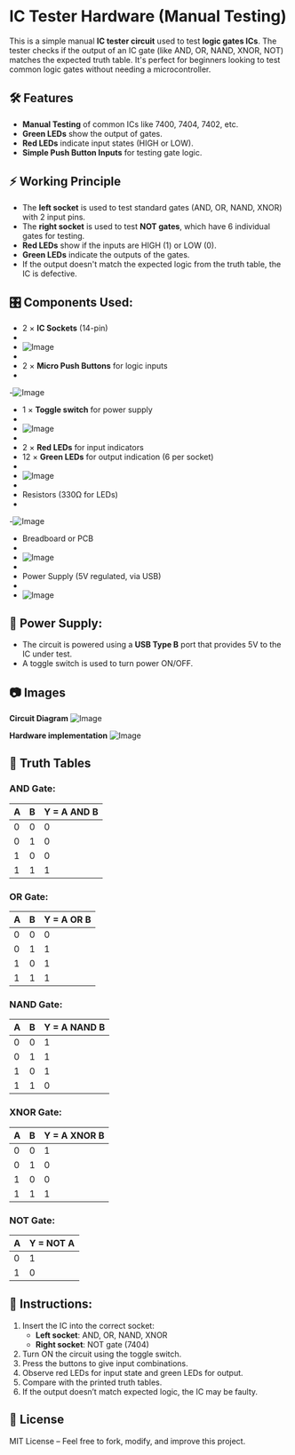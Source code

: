 # IC Tester Hardware (Manual Testing)

This is a simple manual **IC tester circuit** used to test **logic gates ICs**. The tester checks if the output of an IC gate (like AND, OR, NAND, XNOR, NOT) matches the expected truth table. It's perfect for beginners looking to test common logic gates without needing a microcontroller.

## 🛠 Features
- **Manual Testing** of common ICs like 7400, 7404, 7402, etc.
- **Green LEDs** show the output of gates.
- **Red LEDs** indicate input states (HIGH or LOW).
- **Simple Push Button Inputs** for testing gate logic.

## ⚡ Working Principle
- The **left socket** is used to test standard gates (AND, OR, NAND, XNOR) with 2 input pins.
- The **right socket** is used to test **NOT gates**, which have 6 individual gates for testing.
- **Red LEDs** show if the inputs are HIGH (1) or LOW (0).
- **Green LEDs** indicate the outputs of the gates.
- If the output doesn't match the expected logic from the truth table, the IC is defective.

## 🎛 Components Used:
- 2 × **IC Sockets** (14-pin)
- 
- ![Image](https://github.com/user-attachments/assets/bc11fa84-c170-4de6-8c76-5b8fe882422b)
- 
- 2 × **Micro Push Buttons** for logic inputs
- 
-![Image](https://github.com/user-attachments/assets/eb0090bf-5895-49fc-afba-016d8780cab0)

- 1 × **Toggle switch** for power supply
- 
- ![Image](https://github.com/user-attachments/assets/bbe749cb-0f60-4475-b7a8-3a8cb4359b2c)
- 
- 2 × **Red LEDs** for input indicators
- 12 × **Green LEDs** for output indication (6 per socket)
- 
- ![Image](https://github.com/user-attachments/assets/a06df766-b71c-410c-9716-d055851a9034)
- 
- Resistors (330Ω for LEDs)
- 
-![Image](https://github.com/user-attachments/assets/558934fa-298e-463a-94a5-2dd399120bd3)

- Breadboard or PCB
- 
- ![Image](https://github.com/user-attachments/assets/17568367-f2e7-4c10-a573-5b8e011c2f39)
- 
- Power Supply (5V regulated, via USB)
- 
- ![Image](https://github.com/user-attachments/assets/5ebd170e-81ea-4469-8e08-c91b2d7e8789)

## 🔌 Power Supply:
- The circuit is powered using a **USB Type B** port that provides 5V to the IC under test.
- A toggle switch is used to turn power ON/OFF.

## 📷 Images
**Circuit Diagram**
![Image](https://github.com/user-attachments/assets/f43aa86d-d323-434d-b536-8391fa28a7e4)

**Hardware implementation**
![Image](https://github.com/user-attachments/assets/a724c702-bf93-465e-a195-52a642446509)


## 📃 Truth Tables

### AND Gate:
| A | B | Y = A AND B |
|---|---|-------------|
| 0 | 0 |      0      |
| 0 | 1 |      0      |
| 1 | 0 |      0      |
| 1 | 1 |      1      |

### OR Gate:
| A | B | Y = A OR B |
|---|---|------------|
| 0 | 0 |      0     |
| 0 | 1 |      1     |
| 1 | 0 |      1     |
| 1 | 1 |      1     |

### NAND Gate:
| A | B | Y = A NAND B |
|---|---|--------------|
| 0 | 0 |      1       |
| 0 | 1 |      1       |
| 1 | 0 |      1       |
| 1 | 1 |      0       |

### XNOR Gate:
| A | B | Y = A XNOR B |
|---|---|--------------|
| 0 | 0 |      1       |
| 0 | 1 |      0       |
| 1 | 0 |      0       |
| 1 | 1 |      1       |

### NOT Gate:
| A | Y = NOT A |
|---|-----------|
| 0 |     1     |
| 1 |     0     |

## 📝 Instructions:
1. Insert the IC into the correct socket:
   - **Left socket**: AND, OR, NAND, XNOR
   - **Right socket**: NOT gate (7404)
2. Turn ON the circuit using the toggle switch.
3. Press the buttons to give input combinations.
4. Observe red LEDs for input state and green LEDs for output.
5. Compare with the printed truth tables.
6. If the output doesn’t match expected logic, the IC may be faulty.

## 📜 License
MIT License – Feel free to fork, modify, and improve this project.

